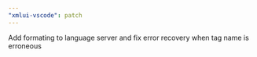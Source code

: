 ```yaml
---
"xmlui-vscode": patch
---
```


Add formating to language server and fix error recovery when tag name is erroneous
